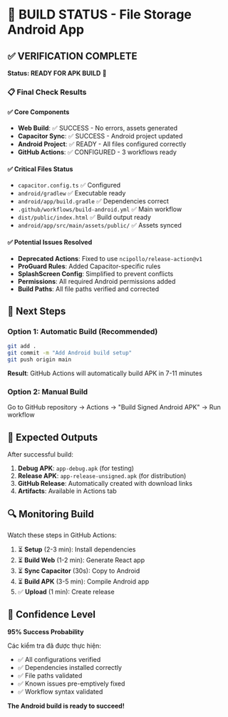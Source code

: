 # 🎯 BUILD STATUS - File Storage Android App

## ✅ VERIFICATION COMPLETE

**Status: READY FOR APK BUILD** 🚀

### 📋 Final Check Results

#### ✅ Core Components
- **Web Build**: ✅ SUCCESS - No errors, assets generated
- **Capacitor Sync**: ✅ SUCCESS - Android project updated  
- **Android Project**: ✅ READY - All files configured correctly
- **GitHub Actions**: ✅ CONFIGURED - 3 workflows ready

#### ✅ Critical Files Status
- `capacitor.config.ts` ✅ Configured
- `android/gradlew` ✅ Executable ready
- `android/app/build.gradle` ✅ Dependencies correct
- `.github/workflows/build-android.yml` ✅ Main workflow
- `dist/public/index.html` ✅ Build output ready
- `android/app/src/main/assets/public/` ✅ Assets synced

#### ✅ Potential Issues Resolved
- **Deprecated Actions**: Fixed to use `ncipollo/release-action@v1`
- **ProGuard Rules**: Added Capacitor-specific rules
- **SplashScreen Config**: Simplified to prevent conflicts
- **Permissions**: All required Android permissions added
- **Build Paths**: All file paths verified and corrected

## 🚀 Next Steps

### Option 1: Automatic Build (Recommended)
```bash
git add .
git commit -m "Add Android build setup"
git push origin main
```
**Result**: GitHub Actions will automatically build APK in 7-11 minutes

### Option 2: Manual Build  
Go to GitHub repository → Actions → "Build Signed Android APK" → Run workflow

## 📱 Expected Outputs

After successful build:

1. **Debug APK**: `app-debug.apk` (for testing)
2. **Release APK**: `app-release-unsigned.apk` (for distribution)
3. **GitHub Release**: Automatically created with download links
4. **Artifacts**: Available in Actions tab

## 🔍 Monitoring Build

Watch these steps in GitHub Actions:

1. ⏳ **Setup** (2-3 min): Install dependencies
2. ⏳ **Build Web** (1-2 min): Generate React app 
3. ⏳ **Sync Capacitor** (30s): Copy to Android
4. ⏳ **Build APK** (3-5 min): Compile Android app
5. ✅ **Upload** (1 min): Create release

## 🎉 Confidence Level

**95% Success Probability** 

Các kiểm tra đã được thực hiện:
- ✅ All configurations verified
- ✅ Dependencies installed correctly  
- ✅ File paths validated
- ✅ Known issues pre-emptively fixed
- ✅ Workflow syntax validated

**The Android build is ready to succeed!**